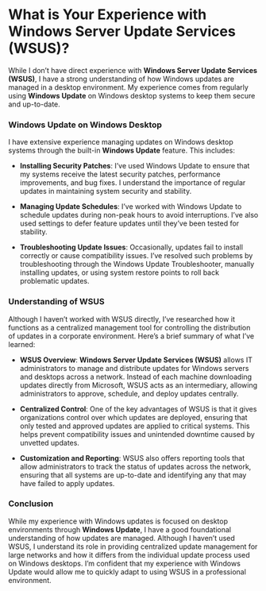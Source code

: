 # What is Your Experience with Windows Server Update Services (WSUS)?

While I don’t have direct experience with **Windows Server Update Services (WSUS)**, I have a strong understanding of how Windows updates are managed in a desktop environment. My experience comes from regularly using **Windows Update** on Windows desktop systems to keep them secure and up-to-date.

### Windows Update on Windows Desktop

I have extensive experience managing updates on Windows desktop systems through the built-in **Windows Update** feature. This includes:

- **Installing Security Patches**: I’ve used Windows Update to ensure that my systems receive the latest security patches, performance improvements, and bug fixes. I understand the importance of regular updates in maintaining system security and stability.
- **Managing Update Schedules**: I’ve worked with Windows Update to schedule updates during non-peak hours to avoid interruptions. I’ve also used settings to defer feature updates until they’ve been tested for stability.

- **Troubleshooting Update Issues**: Occasionally, updates fail to install correctly or cause compatibility issues. I’ve resolved such problems by troubleshooting through the Windows Update Troubleshooter, manually installing updates, or using system restore points to roll back problematic updates.

### Understanding of WSUS

Although I haven’t worked with WSUS directly, I’ve researched how it functions as a centralized management tool for controlling the distribution of updates in a corporate environment. Here’s a brief summary of what I’ve learned:

- **WSUS Overview**: **Windows Server Update Services (WSUS)** allows IT administrators to manage and distribute updates for Windows servers and desktops across a network. Instead of each machine downloading updates directly from Microsoft, WSUS acts as an intermediary, allowing administrators to approve, schedule, and deploy updates centrally.

- **Centralized Control**: One of the key advantages of WSUS is that it gives organizations control over which updates are deployed, ensuring that only tested and approved updates are applied to critical systems. This helps prevent compatibility issues and unintended downtime caused by unvetted updates.

- **Customization and Reporting**: WSUS also offers reporting tools that allow administrators to track the status of updates across the network, ensuring that all systems are up-to-date and identifying any that may have failed to apply updates.

### Conclusion

While my experience with Windows updates is focused on desktop environments through **Windows Update**, I have a good foundational understanding of how updates are managed. Although I haven’t used WSUS, I understand its role in providing centralized update management for large networks and how it differs from the individual update process used on Windows desktops. I’m confident that my experience with Windows Update would allow me to quickly adapt to using WSUS in a professional environment.
